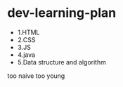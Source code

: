 # dev-learning-plan

- 1.HTML 
- 2.CSS
- 3.JS
- 4.java
- 5.Data structure and algorithm


too naive too young
